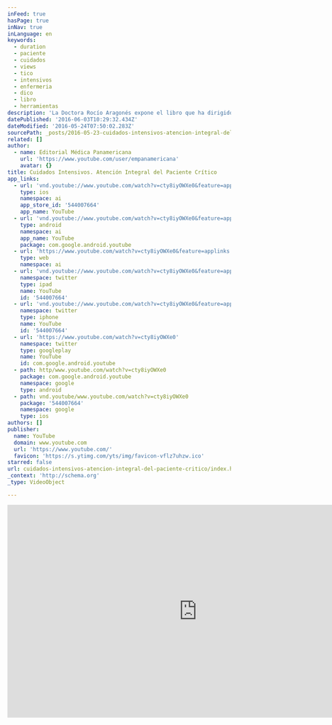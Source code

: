 ```yaml
---
inFeed: true
hasPage: true
inNav: true
inLanguage: en
keywords:
  - duration
  - paciente
  - cuidados
  - views
  - tico
  - intensivos
  - enfermeria
  - dico
  - libro
  - herramientas
description: 'La Doctora Rocío Aragonés expone el libro que ha dirigido junto a Juan Pablo de Rojas Román. http://www.medicapanamericana.com/Libros/Libro/5377/Cuidados-Intensivos.html La obra "Cuidados Intensivos" es una herramienta de trabajo vital para el médico que se enfrenta cada día a pacientes críticos. En el libro encontrará, un manual completo y sintético sobre la atención integral del paciente.'
datePublished: '2016-06-03T10:29:32.434Z'
dateModified: '2016-05-24T07:50:02.283Z'
sourcePath: _posts/2016-05-23-cuidados-intensivos-atencion-integral-del-paciente-critico.md
related: []
author:
  - name: Editorial Médica Panamericana
    url: 'https://www.youtube.com/user/empanamericana'
    avatar: {}
title: Cuidados Intensivos. Atención Integral del Paciente Crítico
app_links:
  - url: 'vnd.youtube://www.youtube.com/watch?v=cty8iyOWXe0&feature=applinks'
    type: ios
    namespace: ai
    app_store_id: '544007664'
    app_name: YouTube
  - url: 'vnd.youtube://www.youtube.com/watch?v=cty8iyOWXe0&feature=applinks'
    type: android
    namespace: ai
    app_name: YouTube
    package: com.google.android.youtube
  - url: 'https://www.youtube.com/watch?v=cty8iyOWXe0&feature=applinks'
    type: web
    namespace: ai
  - url: 'vnd.youtube://www.youtube.com/watch?v=cty8iyOWXe0&feature=applinks'
    namespace: twitter
    type: ipad
    name: YouTube
    id: '544007664'
  - url: 'vnd.youtube://www.youtube.com/watch?v=cty8iyOWXe0&feature=applinks'
    namespace: twitter
    type: iphone
    name: YouTube
    id: '544007664'
  - url: 'https://www.youtube.com/watch?v=cty8iyOWXe0'
    namespace: twitter
    type: googleplay
    name: YouTube
    id: com.google.android.youtube
  - path: http/www.youtube.com/watch?v=cty8iyOWXe0
    package: com.google.android.youtube
    namespace: google
    type: android
  - path: vnd.youtube/www.youtube.com/watch?v=cty8iyOWXe0
    package: '544007664'
    namespace: google
    type: ios
authors: []
publisher:
  name: YouTube
  domain: www.youtube.com
  url: 'https://www.youtube.com/'
  favicon: 'https://s.ytimg.com/yts/img/favicon-vflz7uhzw.ico'
starred: false
url: cuidados-intensivos-atencion-integral-del-paciente-critico/index.html
_context: 'http://schema.org'
_type: VideoObject

---
```

<iframe src="https://cdn.embedly.com/widgets/media.html?src=https%3A%2F%2Fwww.youtube.com%2Fembed%2Fcty8iyOWXe0%3Ffeature%3Doembed&amp;url=http%3A%2F%2Fwww.youtube.com%2Fwatch%3Fv%3Dcty8iyOWXe0&amp;image=https%3A%2F%2Fi.ytimg.com%2Fvi%2Fcty8iyOWXe0%2Fhqdefault.jpg&amp;key=b7d04c9b404c499eba89ee7072e1c4f7&amp;type=text%2Fhtml&amp;schema=youtube" width="854" height="480" scrolling="no" frameborder="0" allowfullscreen="" style=""></iframe>